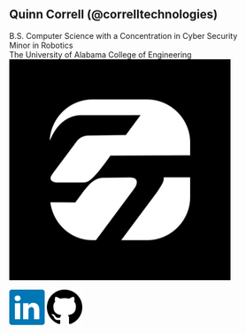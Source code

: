 ## Quinn Correll (@correlltechnologies)
B.S. Computer Science with a Concentration in Cyber Security\
Minor in Robotics\
The University of Alabama College of Engineering\
![Correll Technologies](logo.png)

<!-- display the social media buttons in your README -->

[<img src="https://raw.githubusercontent.com/CLorant/readme-social-icons/refs/heads/main/large/filled/linkedin.svg">](https://link-to-your-url)
[<img src="https://raw.githubusercontent.com/CLorant/readme-social-icons/refs/heads/main/large/filled/github.svg">](https://link-to-your-url)

